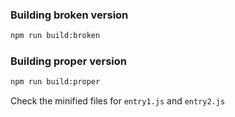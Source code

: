 ### Building broken version

```sh
npm run build:broken
```

### Building proper version

```sh
npm run build:proper
```

Check the minified files for `entry1.js` and `entry2.js`

